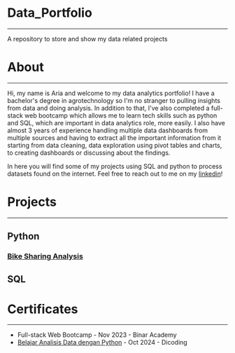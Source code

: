 # **Data_Portfolio**
---
A repository to store and show my data related projects

# **About**
---
Hi, my name is Aria and welcome to my data analytics portfolio! I have a bachelor's degree in agrotechnology so I'm no stranger to pulling insights from data and doing analysis. In addition to that, I've also completed a full-stack web bootcamp which allows me to learn tech skills such as python and SQL, which are important in data analytics role, more easily. I also have almost 3 years of experience handling multiple data dashboards from multiple sources and having to extract all the important information from it starting from data cleaning, data exploration using pivot tables and charts, to creating dashboards or discussing about the findings.

In here you will find some of my projects using SQL and python to process datasets found on the internet. Feel free to reach out to me on my [linkedin](https://www.linkedin.com/in/ariafikri/)!

# **Projects**
---

## Python 
  ### [Bike Sharing Analysis](https://github.com/AriaFikri/Data-Portfolio/blob/main/Bike_Sharing_Project.ipynb) 
## SQL

# **Certificates**
---
- Full-stack Web Bootcamp - Nov 2023 - Binar Academy
- [Belajar Analisis Data dengan Python](https://www.dicoding.com/certificates/GRX53Y3N2Z0M) - Oct 2024 - Dicoding

